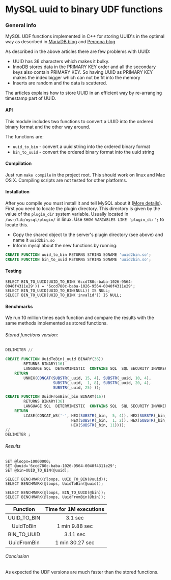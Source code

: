 # MySQL uuid to binary UDF functions

### General info

MySQL UDF functions implemented in C++ for storing UUID's in the optimal way as described in [MariaDB blog][1] and [Percona blog][2].

As described in the above articles there are few problems with UUID:

- UUID has 36 characters which makes it bulky.
- InnoDB stores data in the PRIMARY KEY order and all the secondary keys also contain PRIMARY KEY. So having UUID as PRIMARY KEY makes the index bigger which can not be fit into the memory
- Inserts are random and the data is scattered.

The articles explains how to store UUID in an efficient way by re-arranging timestamp part of UUID. 

#### API

This module includes two functions to convert a UUID into the ordered binary format and the other way around. 

The functions are:
- `uuid_to_bin` - convert a uuid string into the ordered binary format
- `bin_to_uuid` - convert the ordered binary format into the uuid string 
 
#### Compilation

Just run `make compile` in the project root. This should work on linux and Mac OS X. Compiling scripts are not
tested for other platforms.

#### Installation

After you compile you must install it and tell MySQL about it ([More details][3]). 
First you need to locate the plugin directory. This directory is given by the value of the `plugin_dir` system variable. 
Usually located in `/usr/lib/mysql/plugin/` in linux. Use `SHOW VARIABLES LIKE 'plugin_dir';` to locate this.
 
- Copy the shared object to the server's plugin directory (see above) and name it `uuid2bin.so`
- Inform mysql about the new functions by running: 

```sql
CREATE FUNCTION uuid_to_bin RETURNS STRING SONAME 'uuid2bin.so';
CREATE FUNCTION bin_to_uuid RETURNS STRING SONAME 'uuid2bin.so';
```

#### Testing

```
SELECT BIN_TO_UUID(UUID_TO_BIN('6ccd780c-baba-1026-9564-0040f4311e29')) = '6ccd780c-baba-1026-9564-0040f4311e29';
SELECT BIN_TO_UUID(UUID_TO_BIN(NULL)) IS NULL;
SELECT BIN_TO_UUID(UUID_TO_BIN('invalid')) IS NULL;
```

#### Benchmarks

We run 10 million times each function and compare the results with the same methods implemented as stored functions.

###### Stored functions version:

```sql
DELIMITER //

CREATE FUNCTION UuidToBin(_uuid BINARY(36))
        RETURNS BINARY(16)
        LANGUAGE SQL  DETERMINISTIC  CONTAINS SQL  SQL SECURITY INVOKER
    RETURN
        UNHEX(CONCAT(SUBSTR(_uuid, 15, 4), SUBSTR(_uuid, 10, 4), 
                     SUBSTR(_uuid,  1, 8), SUBSTR(_uuid, 20, 4), 
                     SUBSTR(_uuid, 25) ));

CREATE FUNCTION UuidFromBin(_bin BINARY(16))
        RETURNS BINARY(36)
        LANGUAGE SQL  DETERMINISTIC  CONTAINS SQL  SQL SECURITY INVOKER
    RETURN
        LCASE(CONCAT_WS('-', HEX(SUBSTR(_bin,  5, 4)), HEX(SUBSTR(_bin,  3, 2)),
                             HEX(SUBSTR(_bin,  1, 2)), HEX(SUBSTR(_bin,  9, 2)),
                             HEX(SUBSTR(_bin, 11))));
//
DELIMITER ;
```

###### Results

```
SET @loops=10000000;
SET @uuid='6ccd780c-baba-1026-9564-0040f4311e29';
SET @bin=UUID_TO_BIN(@uuid);

SELECT BENCHMARK(@loops, UUID_TO_BIN(@uuid));
SELECT BENCHMARK(@loops, UuidToBin(@uuid));

SELECT BENCHMARK(@loops, BIN_TO_UUID(@bin));
SELECT BENCHMARK(@loops, UuidFromBin(@bin));

```

|Function            | Time for 1M executions
|:------------------:|:-------------------------:|
| UUID_TO_BIN        | 3.1 sec 			         |
| UuidToBin          | 1 min 9.88 sec            |
| BIN_TO_UUID        | 3.11 sec                  |
| UuidFromBin        | 1 min 30.27 sec           |

###### Conclusion

As expected the UDF versions are much faster than the stored functions. 


[1]:https://mariadb.com/kb/en/library/guiduuid-performance/
[2]:https://www.percona.com/blog/2014/12/19/store-uuid-optimized-way/
[3]:http://dev.mysql.com/doc/refman/5.7/en/udf-compiling.html
